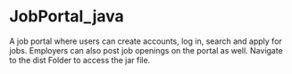 # JobPortal_java
A job portal where users can create accounts, log in, search and apply for jobs. Employers can also post job openings on the portal as well.
Navigate to the dist Folder to access the jar file.
